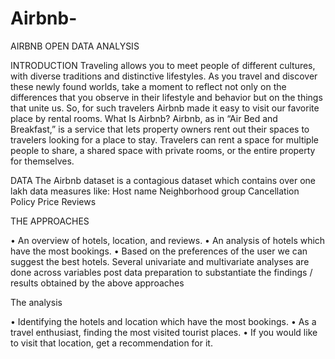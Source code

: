 # Airbnb-
AIRBNB OPEN DATA ANALYSIS

INTRODUCTION
Traveling allows you to meet people of different cultures, with diverse traditions and distinctive lifestyles. As you travel and discover these newly found worlds, take a moment to reflect not only on the differences that you observe in their lifestyle and behavior but on the things that unite us. So, for such travelers Airbnb made it easy to visit our favorite place by rental rooms.
What Is Airbnb? Airbnb, as in “Air Bed and Breakfast,” is a service that lets property owners rent out their spaces to travelers looking for a place to stay. Travelers can rent a space for multiple people to share, a shared space with private rooms, or the entire property for themselves.

DATA
The Airbnb dataset is a contagious dataset which contains over one lakh data measures like:
Host name
Neighborhood group
Cancellation Policy
Price
Reviews

THE APPROACHES

•	An overview of hotels, location, and reviews.
•	An analysis of hotels which have the most bookings.
•	Based on the preferences of the user we can suggest the best hotels.
Several univariate and multivariate analyses are done across variables post data preparation to substantiate the findings / results obtained by the above approaches
 
The analysis

•	Identifying the hotels and location which have the most bookings.
•	As a travel enthusiast, finding the most visited tourist places.
•	If you would like to visit that location, get a recommendation for it.
